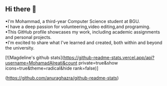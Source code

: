 ## Hi there 👋
•I'm Mohammad, a third-year Computer Science student at BGU.<br/>
•I have a deep passion for volunteering,video editing,and programing.<br/>
•This GitHub profile showcases my work, including academic assignments and personal projects.<br/>
•I'm excited to share what I've learned and created, both within and beyond the university.<br/>

<!-- GitHub stats from https://github.com/anuraghazra/github-readme-stats -->

[![Magdeline's github stats](https://github-readme-stats.vercel.app/api?username=MohamadAlreati&count private=true&show icons=true&theme=radical&hide rank=false)]

(https://github.com/anuraghazra/github-readme-stats)
